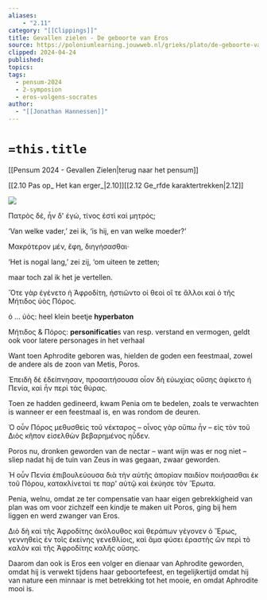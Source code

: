 ```yaml
---
aliases:
    - "2.11"
category: "[[Clippings]]"
title: Gevallen zielen - De geboorte van Eros
source: https://poloniumlearning.jouwweb.nl/grieks/plato/de-geboorte-van-eros
clipped: 2024-04-24
published:
topics:
tags:
  - pensum-2024
  - 2-symposion
  - eros-volgens-socrates
author:
  - "[[Jonathan Hannessen]]"
---
```

# `=this.title`

[[Pensum 2024 - Gevallen Zielen|terug naar het pensum]]

[[2.10 Pas op_ Het kan erger_|2.10]][[2.12 Ge_rfde karaktertrekken|2.12]]

 [![](https://primary.jwwb.nl/public/z/z/j/temp-srmwdybokmzhdiosysoa/63e436f1-c61b-42b4-a4ad-00f870e10a93.gif?enable-io=true&enable=upscale&crop=480%2C60%2Cx0%2Cy20%2Csafe&width=313&height=39)](https://poloniumlearning.jouwweb.nl/grieks/plato)

Πατρὸς δέ, ἦν δ' ἐγώ, τίνος ἐστὶ καὶ μητρός;

‘Van welke vader,’ zei ik, ‘is hij, en van welke moeder?’

Μακρότερον μέν, ἔφη, διηγήσασθαι·

‘Het is nogal lang,’ zei zij, ‘om uiteen te zetten;

maar toch zal ik het je vertellen.

Ὅτε γὰρ ἐγένετο ἡ Ἀφροδίτη, ἡστιῶντο οἱ θεοὶ οἵ τε ἄλλοι καὶ ὁ τῆς Μήτιδος ὑὸς Πόρος.

ὁ … ὑὸς: heel klein beetje **hyperbaton**

Μήτιδος & Πόρος: **personificatie**s van resp. verstand en vermogen, geldt ook voor latere personages in het verhaal

Want toen Aphrodite geboren was, hielden de goden een feestmaal, zowel de andere als de zoon van Metis, Poros.

Ἐπειδὴ δὲ ἐδείπνησαν, προσαιτήσουσα οἷον δὴ εὐωχίας οὔσης ἀφίκετο ἡ Πενία, καὶ ἦν περὶ τὰς θύρας.

Toen ze hadden gedineerd, kwam Penia om te bedelen, zoals te verwachten is wanneer er een feestmaal is, en was rondom de deuren.

Ὁ οὖν Πόρος μεθυσθεὶς τοῦ νέκταρος – οἶνος γὰρ οὔπω ἦν – εἰς τὸν τοῦ Διὸς κῆπον εἰσελθὼν βεβαρημένος ηὗδεν.

Poros nu, dronken geworden van de nectar – want wijn was er nog niet – sliep nadat hij de tuin van Zeus in was gegaan, zwaar geworden.

Ἡ οὖν Πενία ἐπιβουλεύουσα διὰ τὴν αὑτῆς ἀπορίαν παιδίον ποιήσασθαι ἐκ τοῦ Πόρου, κατακλίνεταί τε παρ' αὐτῷ καὶ ἐκύησε τὸν Ἔρωτα.

Penia, welnu, omdat ze ter compensatie van haar eigen gebrekkigheid van plan was om voor zichzelf een kindje te maken uit Poros, ging bij hem liggen en werd zwanger van Eros.

Διὸ δὴ καὶ τῆς Ἀφροδίτης ἀκόλουθος καὶ θεράπων γέγονεν ὁ Ἔρως, γεννηθεὶς ἐν τοῖς ἐκείνης γενεθλίοις, καὶ ἅμα φύσει ἐραστὴς ὢν περὶ τὸ καλὸν καὶ τῆς Ἀφροδίτης καλῆς οὔσης.

Daarom dan ook is Eros een volger en dienaar van Aphrodite geworden, omdat hij is verwekt tijdens haar geboortefeest, en tegelijkertijd omdat hij van nature een minnaar is met betrekking tot het mooie, en omdat Aphrodite mooi is.

